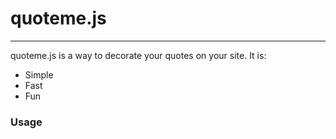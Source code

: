 <h1>quoteme.js</h1>
<hr/>
<p>
quoteme.js is a way to decorate your quotes on your site. It is:
</p>
<ul>
 <li>Simple</li>
 <li>Fast</li>
 <li>Fun</li>
</ul>

<h3>Usage</h3>
